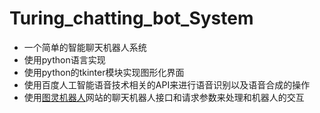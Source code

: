 # Turing_chatting_bot_System
* 一个简单的智能聊天机器人系统
* 使用python语言实现
* 使用python的tkinter模块实现图形化界面
* 使用百度人工智能语音技术相关的API来进行语音识别以及语音合成的操作
* 使用[图灵机器人](http://www.turingapi.com/)网站的聊天机器人接口和请求参数来处理和机器人的交互

